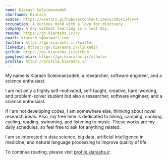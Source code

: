 ```yaml
---
name: Kiarash Soleimanzadeh
shortname: Kiarash
avatar: https://avatars.githubusercontent.com/u/1054134?v=4
occupation: A curious mind with a love for discovery
company: A day without learning is a lost day.
resume: https://go.kiarashs.ir/cv
email: kiarash.s@hotmail.com
twitter: https://go.kiarashs.ir/twitter
linkedin: https://go.kiarashs.ir/linkedin
github: https://go.kiarashs.ir/github
googlescholar: https://go.kiarashs.ir/scholar
profile: https://profile.kiarashs.ir
---
```


 My name is Kiarash Soleimanzadeh, a researcher, software engineer, and a science enthusiast.

I am not only a highly self-motivated, self-taught, creative, hard-working, and problem-solver student but also a researcher, software engineer, and a science enthusiast.

If I am not developing codes, I am somewhere else, thinking about novel research ideas. Also, my free time is dedicated to hiking, camping, cooking, cycling, reading, swimming, and listening to music. These works are my daily schedules, so feel free to ask for anything related.

I am so interested in data science, big data, artificial intelligence in medicine, and natural language processing to improve quality of life.

To continue reading, please visit [profile.kiarashs.ir](https://profile.kiarashs.ir "Kiarash Soleimanzadeh").
